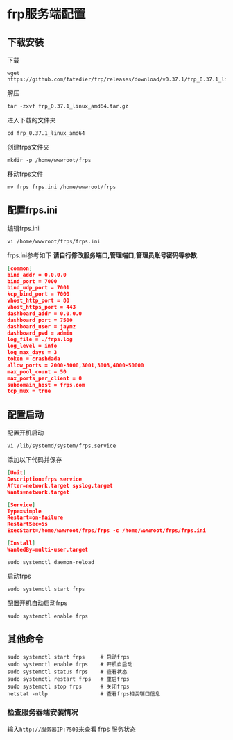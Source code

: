 # frp服务端配置

## 下载安装

下载

```shell
wget https://github.com/fatedier/frp/releases/download/v0.37.1/frp_0.37.1_linux_amd64.tar.gz
```

解压

```shell
tar -zxvf frp_0.37.1_linux_amd64.tar.gz
```

进入下载的文件夹

```shell
cd frp_0.37.1_linux_amd64
```

创建frps文件夹

```shell
mkdir -p /home/wwwroot/frps
```

移动frps文件

```shell
mv frps frps.ini /home/wwwroot/frps
```

## 配置frps.ini

编辑frps.ini

```shell
vi /home/wwwroot/frps/frps.ini
```

frps.ini参考如下
**请自行修改服务端口,管理端口,管理员账号密码等参数.**

```json
[common]
bind_addr = 0.0.0.0
bind_port = 7000
bind_udp_port = 7001
kcp_bind_port = 7000
vhost_http_port = 80
vhost_https_port = 443
dashboard_addr = 0.0.0.0
dashboard_port = 7500
dashboard_user = jaymz
dashboard_pwd = admin
log_file = ./frps.log
log_level = info
log_max_days = 3
token = crashdada
allow_ports = 2000-3000,3001,3003,4000-50000
max_pool_count = 50
max_ports_per_client = 0
subdomain_host = frps.com
tcp_mux = true
```

## 配置启动

配置开机启动

```shell
vi /lib/systemd/system/frps.service
```

添加以下代码并保存

```json
[Unit]
Description=frps service
After=network.target syslog.target
Wants=network.target

[Service]
Type=simple
Restart=on-failure
RestartSec=5s
ExecStart=/home/wwwroot/frps/frps -c /home/wwwroot/frps/frps.ini

[Install]
WantedBy=multi-user.target
```

```shell
sudo systemctl daemon-reload
```

启动frps

```shell
sudo systemctl start frps
```

配置开机自动启动frps

```shell
sudo systemctl enable frps
```

## 其他命令

```shell
sudo systemctl start frps     # 启动frps
sudo systemctl enable frps    # 开机自启动
sudo systemctl status frps    # 查看状态
sudo systemctl restart frps   # 重启frps
sudo systemctl stop frps      # 关闭frps
netstat -ntlp                 # 查看frps相关端口信息
```

### 检查服务器端安装情况

输入`http://服务器IP:7500`来查看 frps 服务状态


